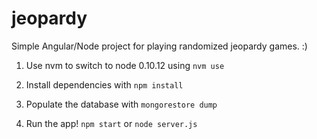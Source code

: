 # jeopardy
Simple Angular/Node project for playing randomized jeopardy games. :)

1. Use nvm to switch to node 0.10.12 using `nvm use`

2. Install dependencies with `npm install`

3. Populate the database with `mongorestore dump`

4. Run the app! `npm start` or `node server.js`

